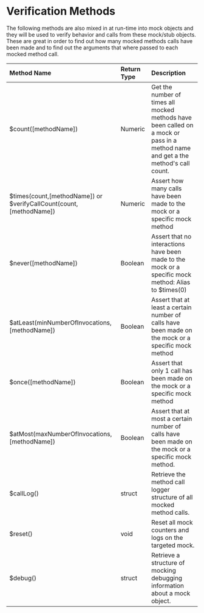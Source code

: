 # Verification Methods

The following methods are also mixed in at run-time into mock objects and they will be used to verify behavior and calls from these mock/stub objects. These are great in order to find out how many mocked methods calls have been made and to find out the arguments that where passed to each mocked method call.

| Method Name | Return Type | Description |
| :--- | :--- | :--- |
| $count\(\[methodName\]\) | Numeric | Get the number of times all mocked methods have been called on a mock or pass in a method name and get a the method's call count. |
| $times\(count,\[methodName\]\) or $verifyCallCount\(count,\[methodName\]\) | Numeric | Assert how many calls have been made to the mock or a specific mock method |
| $never\(\[methodName\]\) | Boolean | Assert that no interactions have been made to the mock or a specific mock method: Alias to $times\(0\) |
| $atLeast\(minNumberOfInvocations,\[methodName\]\) | Boolean | Assert that at least a certain number of calls have been made on the mock or a specific mock method |
| $once\(\[methodName\]\) | Boolean | Assert that only 1 call has been made on the mock or a specific mock method |
| $atMost\(maxNumberOfInvocations, \[methodName\]\) | Boolean | Assert that at most a certain number of calls have been made on the mock or a specific mock method. |
| $callLog\(\) | struct | Retrieve the method call logger structure of all mocked method calls. |
| $reset\(\) | void | Reset all mock counters and logs on the targeted mock. |
| $debug\(\) | struct | Retrieve a structure of mocking debugging information about a mock object. |


